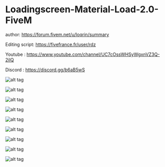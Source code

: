 # Loadingscreen-Material-Load-2.0-FiveM

author: https://forum.fivem.net/u/loqrin/summary

Editing script: https://fivefrance.fr/user/rdz

Youtube : https://www.youtube.com/channel/UC7cOssWHSyWgxnVZ3Q-2iIQ

Discord : https://discord.gg/b6aB5wS

![alt tag](https://img4.hostingpics.net/pics/759082bleujaune.png)

![alt tag](https://img4.hostingpics.net/pics/974380jauneblanc.png)

![alt tag](https://img4.hostingpics.net/pics/951876roseblanc.png)

![alt tag](https://img4.hostingpics.net/pics/801961rosejaune.png)

![alt tag](https://img4.hostingpics.net/pics/952494rougeblanc.png)

![alt tag](https://img4.hostingpics.net/pics/322378rougebleu.png)

![alt tag](https://img4.hostingpics.net/pics/819939rougejaune.png)

![alt tag](https://img4.hostingpics.net/pics/497372violetblanc.png)

![alt tag](https://img4.hostingpics.net/pics/409493violetjaune.png)
